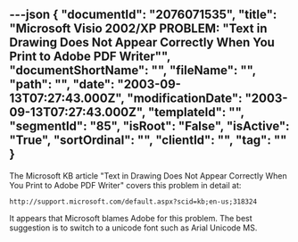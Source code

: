 ---json
{
  "documentId": "2076071535",
  "title": "Microsoft Visio 2002/XP PROBLEM: &quot;Text in Drawing Does Not Appear Correctly When You Print to Adobe PDF Writer&quot;",
  "documentShortName": "",
  "fileName": "",
  "path": "",
  "date": "2003-09-13T07:27:43.000Z",
  "modificationDate": "2003-09-13T07:27:43.000Z",
  "templateId": "",
  "segmentId": "85",
  "isRoot": "False",
  "isActive": "True",
  "sortOrdinal": "",
  "clientId": "",
  "tag": ""
}
---

The Microsoft KB article &quot;Text in Drawing Does Not Appear Correctly When You Print to Adobe PDF Writer&quot; covers this problem in detail at:

    http://support.microsoft.com/default.aspx?scid=kb;en-us;318324

It appears that Microsoft blames Adobe for this problem. The best suggestion is to switch to a unicode font such as Arial Unicode MS.
